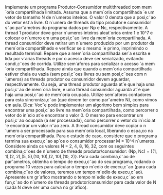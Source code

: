 Implemente um programa Produtor-Consumidor multithreaded com mem´oria compartilhada
limitada. Assuma que a mem´oria compartilhada ´e um vetor de tamanho N de n´umeros inteiros.
O valor 0 denota que a posi¸c˜ao do vetor est´a livre. O n´umero de threads do tipo produtor
e consumidor s˜ao parˆametros do programa dados por Np e Nc, respectivamente. A thread
1
produtor deve gerar n´umeros inteiros aleat´orios entre 1 e 10^7
e colocar o n´umero em uma posi¸c˜ao
livre da mem´oria compartilhada. A thread consumidor deve retirar um n´umero produzido por
um produtor da mem´oria compartilhado e verificar se o mesmo ´e primo, imprimindo o resultado
terminal.
Repare que a mem´oria compartilhada ser´a escrita e lida por v´arias threads e por o acesso
deve ser serializado, evitando condi¸c˜oes de corrida. Utilize sem´aforos para serializar o acesso `a
mem´oria compartilhada. Repare ainda que quando a mem´oria compartilhada estiver cheia ou
vazia (sem posi¸c˜oes livres ou sem posi¸c˜oes com n´umeros) as threads produtor ou consumidor
devem aguardar, respectivamente. Ou seja, uma thread produtor aguarda at´e que haja uma
posi¸c˜ao de mem´oria livre, e uma thread consumidor aguarda at´e que haja uma posi¸c˜ao de
mem´oria ocupada. Utilize sem´aforos contadores para esta sincroniza¸c˜ao (que devem ter como
parˆametro N), como vimos em aula.
Dica: Vocˆe pode implementar um algoritmo bem simples para encontrar uma posi¸c˜ao livre
na mem´oria compartilhada, como percorrer o vetor do in´ıcio at´e encontrar o valor 0. O mesmo
para encontrar um posi¸c˜ao ocupada (a ser processada), como percorrer o vetor do in´ıcio at´e
encontrar um valor n˜ao zero. A thread consumidor deve copiar o n´umero a ser processado para
sua mem´oria local, liberando o espa¸co na mem´oria compartilhada.
Para o estudo de caso, considere que o programa termina sua execu¸c˜ao ap´os o consumidor
processar M = 10^4 n´umeros. Considere ainda os valores N = 2, 4, 8, 16, 32, com os seguintes
combina¸c˜oes de n´umero de threads produtor/consumidor:
(Np, Nc) = {(1, 1),(2, 2),(5, 5),(10, 10),(2, 10),(10, 2)}.
Para cada combina¸c˜ao de parˆametros, obtenha o tempo de execu¸c˜ao do seu programa,
rodando o programa 10 vezes para calcular o tempo m´edio de execu¸c˜ao (para cada combina¸c˜ao
de valores, teremos um tempo m´edio de execu¸c˜ao). Apresente um gr´afico mostrando o tempo
m´edio de execu¸c˜ao em fun¸c˜ao do n´umero de threads produtor/consumidor para cada valor de
N (cada N deve ser uma curva no gr´afico).
